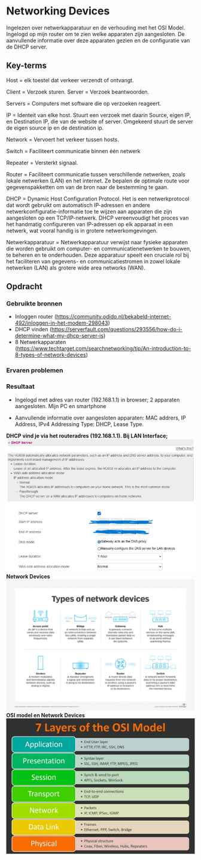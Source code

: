# Networking Devices
Ingelezen over netwerkapparatuur en de verhouding met het OSI Model. Ingelogd op mijn router om te zien welke apparaten zijn aangesloten. De aanvullende informatie over deze apparaten gezien en de configuratie van de DHCP server.

## Key-terms
Host = elk toestel dat verkeer verzendt of ontvangt.

Client = Verzoek sturen. Server = Verzoek beantwoorden.

Servers = Computers met software die op verzoeken reageert.

IP = Identeit van elke host. Stuurt een verzoek met daarin Source, eigen IP, en Destination IP, die van de website of server. Omgekeerd stuurt de server de eigen source ip en de destination ip.

Network = Vervoert het verkeer tussen hosts.

Switch = Faciliteert communicatie binnen één netwerk

Repeater = Versterkt signaal.

Router = Faciliteert communicatie tussen verschillende netwerken, zoals lokale netwerken (LAN) en het internet. Ze bepalen de optimale route voor gegevenspakketten om van de bron naar de bestemming te gaan.

DHCP = Dynamic Host Configuration Protocol. Het is een netwerkprotocol dat wordt gebruikt om automatisch IP-adressen en andere netwerkconfiguratie-informatie toe te wijzen aan apparaten die zijn aangesloten op een TCP/IP-netwerk. DHCP vereenvoudigt het proces van het handmatig configureren van IP-adressen op elk apparaat in een netwerk, wat vooral handig is in grotere netwerkomgevingen.

Netwerkapparatuur = Netwerkapparatuur verwijst naar fysieke apparaten die worden gebruikt om computer- en communicatienetwerken te bouwen, te beheren en te onderhouden. Deze apparatuur speelt een cruciale rol bij het faciliteren van gegevens- en communicatiestromen in zowel lokale netwerken (LAN) als grotere wide area networks (WAN).

## Opdracht
### Gebruikte bronnen
* Inloggen router (https://community.odido.nl/bekabeld-internet-492/inloggen-in-het-modem-298043)
* DHCP vinden (https://serverfault.com/questions/293556/how-do-i-determine-what-my-dhcp-server-is)
* 8 Netwerkapparaten (https://www.techtarget.com/searchnetworking/tip/An-introduction-to-8-types-of-network-devices)


### Ervaren problemen

### Resultaat
* Ingelogd met adres van router (192.168.1.1) in browser; 2 apparaten aangesloten. Mijn PC en smartphone

* Aanvullende informatie over aangesloten apparaten: MAC addrers, IP Address, IPv4 Addressing Type: DHCP, Lease Type.

__DHCP vind je via het routeradres (192.168.1.1). Bij LAN Interface;__
![Alt text](../00_includes/DHCPserver.JPG)
__Network Devices__
![Alt text](../00_includes/types_of_network_devices-f.png)
__OSI model en Network Devices__
![Alt text](../00_includes/OSI7devices.jpg)